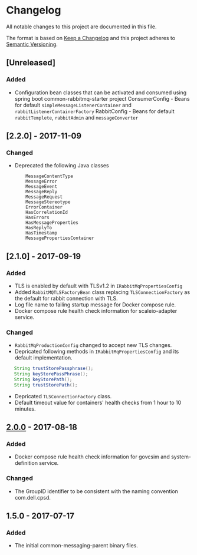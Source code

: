 # Changelog
All notable changes to this project are documented in this file.
 
The format is based on [Keep a Changelog](http://keepachangelog.com/)
and this project adheres to [Semantic Versioning](http://semver.org/).

## [Unreleased]

### Added
 - Configuration bean classes that can be activated and consumed using spring boot common-rabbitmq-starter project
 	ConsumerConfig - Beans for default ```simpleMessageListenerContainer``` and ```rabbitListenerContainerFactory```
	RabbitConfig - Beans for default ```rabbitTemplete```, ```rabbitAdmin``` and ```messageConverter```

## [2.2.0] - 2017-11-09

### Changed
 -  Deprecated the following Java classes
	```	Message
		MessageContentType
		MessageError
		MessageEvent
		MessageReply
		MessageRequest
		MessageStereotype
		ErrorContainer
		HasCorrelationId
		HasErrors
		HasMessageProperties
		HasReplyTo
		HasTimestamp
		MessagePropertiesContainer
	```	
## [2.1.0] - 2017-09-19

### Added
 - TLS is enabled by default with TLSv1.2 in ```IRabbitMqPropertiesConfig```
 - Added ```RabbitMQTLSFactoryBean``` class replacing ```TLSConnectionFactory``` as the default for rabbit connection with TLS.
 - Log file name to failing startup message for Docker compose rule.
 - Docker compose rule health check information for scaleio-adapter service.

### Changed
 - ```RabbitMqProductionConfig``` changed to accept new TLS changes.
 -  Depricated following methods in ```IRabbitMqPropertiesConfig``` and its default implementation.
   ```Java
      String trustStorePassphrase();
      String keyStorePassPhrase();
      String keyStorePath();
      String trustStorePath();
   ```
 -  Depricated ```TLSConnectionFactory``` class.
 -  Default timeout value for containers' health checks from 1 hour to 10 minutes.

## [2.0.0] - 2017-08-18

### Added
 - Docker compose rule health check information for govcsim and system-definition service.
 
### Changed
 - The GroupID identifier to be consistent with the naming convention com.dell.cpsd.

## 1.5.0 - 2017-07-17

### Added
 - The initial common-messaging-parent binary files.

[2.0.0]: https://github.com/dellemc-symphony/common-messaging-parent/compare/1.5.0...2.0.0
